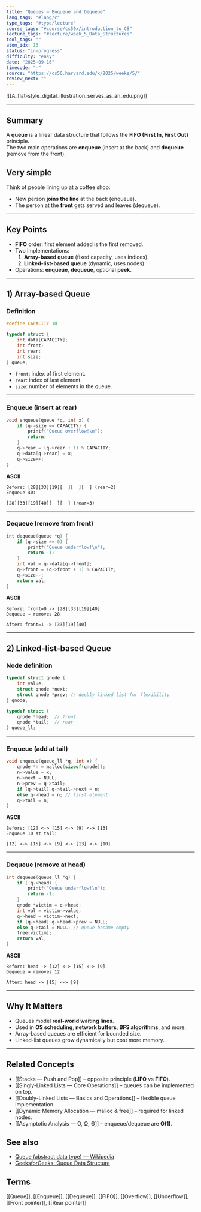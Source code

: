 ```yaml
---
title: "Queues — Enqueue and Dequeue"
lang_tags: "#lang/c"
type_tags: "#type/lecture"
course_tags: "#course/cs50x/introduction_to_CS"
lecture_tags: "#lecture/week_5_Data_Structures"
tool_tags: ""
atom_idx: 13
status: "in-progress"
difficulty: "easy"
date: "2025-09-16"
timecode: "—"
source: "https://cs50.harvard.edu/x/2025/weeks/5/"
review_next: ""
---
```

![[A_flat-style_digital_illustration_serves_as_an_edu.png]]

---

## Summary
A **queue** is a linear data structure that follows the **FIFO (First In, First Out)** principle.  
The two main operations are **enqueue** (insert at the back) and **dequeue** (remove from the front).  

## Very simple
Think of people lining up at a coffee shop:  
- New person **joins the line** at the back (enqueue).  
- The person at the **front** gets served and leaves (dequeue).  

---

## Key Points
- **FIFO** order: first element added is the first removed.
- Two implementations:
  1. **Array-based queue** (fixed capacity, uses indices).
  2. **Linked-list-based queue** (dynamic, uses nodes).
- Operations: **enqueue**, **dequeue**, optional **peek**.  

---

## 1) Array-based Queue

### Definition
```c
#define CAPACITY 10

typedef struct {
    int data[CAPACITY];
    int front;
    int rear;
    int size;
} queue;
```

- `front`: index of first element.  
- `rear`: index of last element.  
- `size`: number of elements in the queue.  

---

### Enqueue (insert at rear)
```c
void enqueue(queue *q, int x) {
    if (q->size == CAPACITY) {
        printf("Queue overflow!\n");
        return;
    }
    q->rear = (q->rear + 1) % CAPACITY;
    q->data[q->rear] = x;
    q->size++;
}
```

**ASCII**
```
Before: [28][33][19][  ][  ][  ] (rear=2)
Enqueue 40:

[28][33][19][40][  ][  ] (rear=3)
```

---

### Dequeue (remove from front)
```c
int dequeue(queue *q) {
    if (q->size == 0) {
        printf("Queue underflow!\n");
        return -1;
    }
    int val = q->data[q->front];
    q->front = (q->front + 1) % CAPACITY;
    q->size--;
    return val;
}
```

**ASCII**
```
Before: front=0 -> [28][33][19][40]
Dequeue → removes 28

After: front=1 -> [33][19][40]
```

---

## 2) Linked-list-based Queue

### Node definition
```c
typedef struct qnode {
    int value;
    struct qnode *next;
    struct qnode *prev; // doubly linked list for flexibility
} qnode;

typedef struct {
    qnode *head;  // front
    qnode *tail;  // rear
} queue_ll;
```

---

### Enqueue (add at tail)
```c
void enqueue(queue_ll *q, int x) {
    qnode *n = malloc(sizeof(qnode));
    n->value = x;
    n->next = NULL;
    n->prev = q->tail;
    if (q->tail) q->tail->next = n;
    else q->head = n; // first element
    q->tail = n;
}
```

**ASCII**
```
Before: [12] <-> [15] <-> [9] <-> [13]
Enqueue 10 at tail:

[12] <-> [15] <-> [9] <-> [13] <-> [10]
```

---

### Dequeue (remove at head)
```c
int dequeue(queue_ll *q) {
    if (!q->head) {
        printf("Queue underflow!\n");
        return -1;
    }
    qnode *victim = q->head;
    int val = victim->value;
    q->head = victim->next;
    if (q->head) q->head->prev = NULL;
    else q->tail = NULL; // queue became empty
    free(victim);
    return val;
}
```

**ASCII**
```
Before: head -> [12] <-> [15] <-> [9]
Dequeue → removes 12

After: head -> [15] <-> [9]
```

---

## Why It Matters
- Queues model **real-world waiting lines**.  
- Used in **OS scheduling**, **network buffers**, **BFS algorithms**, and more.  
- Array-based queues are efficient for bounded size.  
- Linked-list queues grow dynamically but cost more memory.  

---

## Related Concepts
- [[Stacks — Push and Pop]] – opposite principle (**LIFO** vs **FIFO**).
- [[Singly-Linked Lists — Core Operations]] – queues can be implemented on top.
- [[Doubly-Linked Lists — Basics and Operations]] – flexible queue implementation.
- [[Dynamic Memory Allocation — malloc & free]] – required for linked nodes.
- [[Asymptotic Analysis — O, Ω, Θ]] – enqueue/dequeue are **O(1)**.

## See also
- [Queue (abstract data type) — Wikipedia](https://en.wikipedia.org/wiki/Queue_(abstract_data_type))
- [GeeksforGeeks: Queue Data Structure](https://www.geeksforgeeks.org/queue-data-structure/)

## Terms
[[Queue]], [[Enqueue]], [[Dequeue]], [[FIFO]], [[Overflow]], [[Underflow]], [[Front pointer]], [[Rear pointer]]
